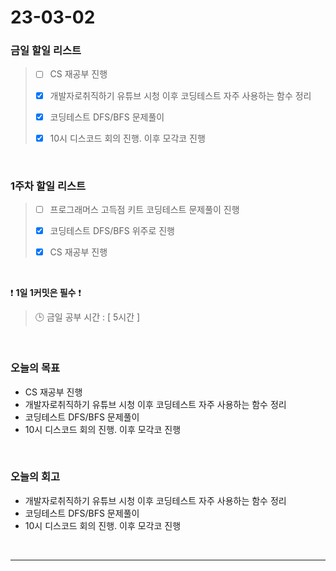 # 23-03-02
### 금일 할일 리스트
> - [ ]  CS 재공부 진행
>
> - [x]  개발자로취직하기 유튜브 시청 이후 코딩테스트 자주 사용하는 함수 정리
>
> - [x]  코딩테스트 DFS/BFS 문제풀이
>
> - [x]  10시 디스코드 회의 진행. 이후 모각코 진행


<br/>

### 1주차 할일 리스트  
> - [ ]  프로그래머스 고득점 키트 코딩테스트 문제풀이 진행
>
> - [x]  코딩테스트 DFS/BFS 위주로 진행
>
> - [x]  CS 재공부 진행

<br/>

❗ **1일 1커밋은 필수** ❗
> 🕒 금일 공부 시간 : [ 5시간 ]
  
<br/>

### 오늘의 목표
- CS 재공부 진행
- 개발자로취직하기 유튜브 시청 이후 코딩테스트 자주 사용하는 함수 정리
- 코딩테스트 DFS/BFS 문제풀이
- 10시 디스코드 회의 진행. 이후 모각코 진행

<br>

### 오늘의 회고
- 개발자로취직하기 유튜브 시청 이후 코딩테스트 자주 사용하는 함수 정리
- 코딩테스트 DFS/BFS 문제풀이
- 10시 디스코드 회의 진행. 이후 모각코 진행

<br/>

------------  